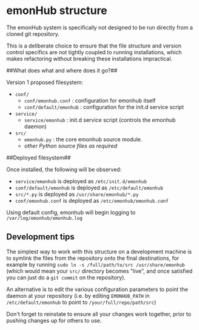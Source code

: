 emonHub structure
============

The emonHub system is specifically not designed to be run directly from a cloned git repository. 

This is a deliberate choice to ensure that the file structure and version control specifics are not tightly coupled to running installations, which makes refactoring without breaking these installations impractical.

##What does what and where does it go?##

Version 1 proposed filesystem:

 - `conf/`
   - `conf/emonhub.conf` : configuration for emonhub itself
   - `conf/default/emonhub` : configuration for the init.d service script
 - `service/`
   - `service/emonhub` : init.d service script (controls the emonhub daemon)
 - `src/`
   - `emonhub.py` : the core emonhub source module. 
   - _other Python source files as required_

##Deployed filesystem##

Once installed, the following will be observed:

- `service/emonhub` is deployed as `/etc/init.d/emonhub`
- `conf/default/emonhub` is deployed as `/etc/default/emonhub`
- `src/*.py` is deployed as `/usr/share/emonhub/*.py`
- `conf/emonhub.conf` is deployed as `/etc/emonhub/emonhub.conf`

Using default config, emonhub will begin logging to `/var/log/emonhub/emonhub.log`

## Development tips ##

The simplest way to work with this structure on a development machine is to symlink the files from the repository onto the final destinations, for example by running `sudo ln -s /full/path/to/src /usr/share/emonhub` (which would mean your `src/` directory becomes "live", and once satisfied you can just do a `git commit` on the repository).

An alternative is to edit the various configuration parameters to point the daemon at your repository (i.e. by editing `EMONHUB_PATH` in `/etc/default/emonhub` to point to `/your/full/repo/path/src`)

Don't forget to reinstate to ensure all your changes work together, prior to pushing changes up for others to use.
